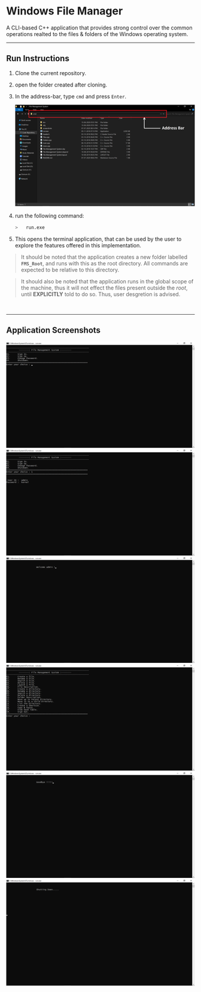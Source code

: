 # Windows File Manager

A CLI-based C++ application that provides strong control over the common operations realted to the files & folders of the Windows operating system.
___
## Run Instructions
1. Clone the current repository.
1. open the folder created after cloning.
1. In the address-bar, type `cmd` and press `Enter`.

    <img src="./screenshots/Address Bar.png" alt="Address Bar"/>
1. run the following command:
    ```bash
    >   run.exe
    ```
5. This opens the terminal application, that can be used by the user to explore the features offered in this implementation.

> It should be noted that the application creates a new folder labelled **`FMS_Root`**, and runs with this as the root directory. All commands are expected to be relative to this directory.

>It should also be noted that the application runs in the global scope of the machine, thus it will not effect the files present outside the *root*, until **EXPLICITLY** told to do so. Thus, user desgretion is advised.

&emsp;
___

## Application Screenshots

<img src="./screenshots/1.png" />
<img src="./screenshots/2.png" />
<img src="./screenshots/3.png" />
<img src="./screenshots/4.png" />
<img src="./screenshots/11.png" />
<img src="./screenshots/12.png" />